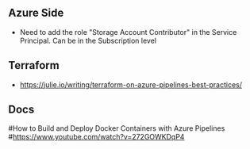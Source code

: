## Azure Side
- Need to add the role "Storage Account Contributor" in the Service Principal. Can be in the Subscription level

## Terraform
- https://julie.io/writing/terraform-on-azure-pipelines-best-practices/

## Docs
#How to Build and Deploy Docker Containers with Azure Pipelines
#https://www.youtube.com/watch?v=272GOWKDqP4